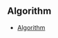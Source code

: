 ## Algorithm


- <a href="https://www.geeksforgeeks.org/fundamentals-of-algorithms/">Algorithm</a>

